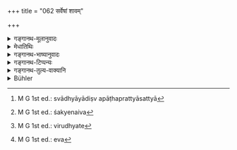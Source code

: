+++
title = "062 सर्वेषां शावम्"

+++

<details><summary>गङ्गानथ-मूलानुवादः</summary>

Thus also should it be at a birth; but the parturient disability attaches to the parents only; or, the parturient disability would attach to the mother alone, and the father would become purified by bathing.—(61)
</details>

<details><summary>मेधातिथिः</summary>

**एवम्** एतत् सपिण्डानां **जनने** । यथैव दशाहादयः कल्पाः षट्कर्मादिवृत्त्यपेक्षया स्वाध्यायाल्पमहत्वापेक्षया च व्यवस्थिता मरणे, तथैव **जनने ऽप्य्** आशौचमात्रम् अतिदिश्यते कालानवच्छिन्नम् । सामर्थ्याच् चागृह्यमाणविशेषतया तत्संबन्धसकललाभः । कालावच्छिन्नातिदेशे तु एकेनैव मुख्यत्वाद् दशाहेन संबन्धः स्वाध्यायादिष्व् स्यात् । यदि वा पाठप्रत्यासत्त्या[^१६४] दशाहाद्यपेक्षया एकाहेन एकेनैव[^१६५] च निराकांक्षीकृतत्वाद् अन्यैस् त्र्यहादिभिर् न संबन्धः स्यात् । तत्रेयं स्मृतिर् अविशेषेण वृत्तस्वाध्यायापेक्षायां व्यवस्थायां मृतसूतकयोर् विदधती, जनने गुणाद्यनपेक्षया जातिमात्रे स्थाप्यमाना, विरुध्येत[^१६६] । समाचारश् च बाधितः स्यात् ।


[^१६६]:
     M G 1st ed.: virudhyate


[^१६५]:
     M G 1st ed.: śakyenaiva


[^१६४]:
     M G 1st ed.: svādhyāyādiṣv apāṭhaprattyāsattyā

- <u>ननु</u> एवं स्त्रीणाम् अपि त्र्यहैकाहादयः कल्पाः सूतिकानां प्राप्नुवन्ति समाचारविरोधिनः । 

- <u>अत्रोच्यते</u> । यद्य् अयं विकल्पः स्यात् तद् एवम्[^१६७] । व्यवस्थित एवासीत् कल्पः । तथा हि **तु**शब्द उपपन्नतरो भवति । 


[^१६७]:
     M G 1st ed.: eva

- **सूतक**शब्दश् च नाशौचे वर्तते । लक्षणया सूतकसंबन्ध्य् अशौचं लक्षयेत् । लक्षणायाः साहचर्याद् अस्पृश्यतैव लक्षयितुं युक्ता । यदि च सर्वम् आशौचम् अभिप्रेतं स्याद् आशौचग्रहणम् एवाकरिष्यत् "अशौचं मातुर् एव" इति । अतश् च स्मृत्यन्तरे त्रिरात्रम् अस्पृश्यतोक्त्या इह तदभावस् तयोर् विकल्पः **सूतकं मातुर् एव** । मातापित्रोर् मातुर् एवेति पितुर् विकल्पः । **उपस्पृश्य** स्नात्वा **शुचिर् भवतीति** । उपक्रममात्रम् इदं वक्ष्यमाणेन श्लोकेन पितुर् अपि त्र्यहम् एव ॥ ५.६१ ॥
</details>

<details><summary>गङ्गानथ-भाष्यानुवादः</summary>

The same rule holds good regarding ‘*birth*’ among *Sapiṇḍas*. Just as
in connection with death several alternative periods of impurity have
been laid doom, in consideration of one’s livelihood depending upon the
six acts (of giving and receiving gifts and so forth), and also upon the
vastness or purity of one’s Vedic learning,—exactly the same holds good
regarding cases of birth also; all that is meant to be applicable to the
case of birth is *impurity* pure and simple, without any qualification
of time; so that no specifications being found to be indicated here, the
case of birth, through its own inherent aptitude, becomes connected with
all that has been said (in the way of qualifications and limitations) in
connection with *death*. On the other hand, if the words of the text
were taken to indicate the application, to the case of birth, of
impurity as specially limited by a particular period of time, then it
would be connected only with the period of ten days, which is the
principal alternative laid down; and in that case this same period would
apply to the case of Vedic Study &c. also. Or, by the closer proximity
of the mention of the alternative of the single-day-period, the case of
birth would become connected with this latter period only; and thus
having its wants supplied by this, it would have no connection with the
other alternative periods of ‘three days’ and the rest. And in that
case, even in the face of the limitations and restrictions due to
livelihood and study, the present text would lay down the same single
alternative in connection with both death and birth, and would,
irrespective of all qualifications of the persons concerned, become
conditioned by their caste only, and thus become incongruous and opposed
to usage.

“Under this explanation, the alternative periods of *three days* and the
rest would become applicable also to the women that have been delivered;
and this would be contrary to all usage.”

The answer to this is as follows:—This would be the case only if what is
laid down in the present verse (regarding the delivered woman) were an
optional alternative. As a matter of fact however, the rule laid down is
absolutely fixed. It is only thus that the use of the term *tu* “*but*”
becomes justified.

Then again, the term ‘*sūtaka*’ used in the text does not directly
denote *impurity*; it could only indirectly *indicate* the *impurity as
related to parturition* (which is what is directly express sed by the
word). But through indirect indication it would be far more reasonable
to make it express *untouchability*, which is more nearly related to
parturition. If all kinds of impurity were meant, then the author would
have used the word ‘*āśauca*’ ‘impurity’, itself; and the line would
have read ‘*āśaucam mātureva syāt*.’ From all this it follows that
another *Smṛti-text* having laid down three days (for both parents), and
the present text making no mention of any such period, what is here said
regarding the ‘parturient disabiliy’ attaching ‘to the mother only’ is
an optional alternative. So that between the father and the mother the
option applies to the father only.

The father becomes pure after having bathed. This is only by way of a
piefatory (prefatory?) statement; from what follows in the next verse
the father also remains untouchable for *three days*. (61).
</details>

<details><summary>गङ्गानथ-टिप्पन्यः</summary>

Medhātithi and Govindarāja omit the first line of 61 and the first line
of 62; so that in the place of 61 and 62, they read only one verse made
up of the second lines of both 61 and 62.

This verse is quoted in *Hāralāta*, (p. 15), which explains ‘*evameva*’
as standing for ‘ten days’ and other periods;—and in *Śuddhimayūkha*,
(p. 37).
</details>

<details><summary>गङ्गानथ-तुल्य-वाक्यानि</summary>

*Gautama* (14.14).—‘The rules regarding impurity caused by death of a
relation are applicable to that caused by the birth of a child also;—in
this case, the impurity falls on the parents,—or on the mother alone.’

*Baudhāyana* (1.11.1).—‘Referring to births and deaths, they declare
that the impurity of Sapiṇḍas lasts ten days.’

Do. (1.11. 19-23).—‘On a birth indeed, the parents become impure for ten
days; some declare that the mother alone becomes impure, because people
avoid only lying-inwomen; others say that the father alone becomes
impure, because the semen is the chief cause, the Veda speaking of sons
born without mothers. Hut the correct opinion is that both the parents
become impure, because they are equally connected with the event.’

*Vaśiṣṭha* (4.20-22).—‘The rule regarding impurity should bo exactly the
same on the birth of a child, for those men who desire complete
purity,—or for the mother and the father alone; according to some for
the mother only; they quote the following text:—“On the birth of a
child, the male does not become impure, if he does not touch the
female.”’

*Parāśara* (3.31).—(Same as Manu.)

*Yājñavalkya* (3.10).—‘The impurity (on birth) attaches to the parents;
but most certainly and completely to the mother. On the day of the birth
however there is no impurity; since on that day the ancestors are born.’

*Vaśiṣṭha* (Aparārka, p. 896).—There is no impurity for the male, if he
has no contact with the female.’
</details>

<details><summary>Bühler</summary>

062	(Or while) the impurity on account of a death is common to all (Sapindas), that caused by a birth (falls) on the parents alone; (or) it shall fall on the mother alone, and the father shall become pure by bathing;
</details>
